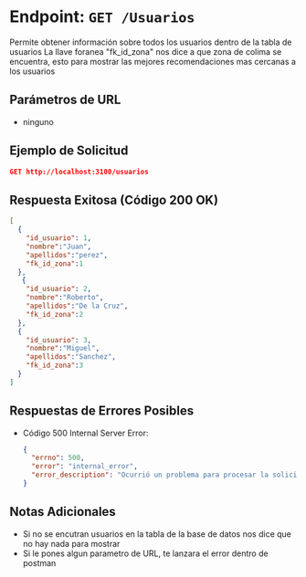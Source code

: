 # Endpoint: `GET /Usuarios`

Permite obtener información sobre todos los usuarios dentro de la tabla de usuarios
La llave foranea "fk_id_zona" nos dice a que zona de colima se encuentra, esto para mostrar las mejores recomendaciones mas cercanas a los usuarios

## Parámetros de URL
- ninguno

## Ejemplo de Solicitud
```json
GET http://localhost:3100/usuarios
```

## Respuesta Exitosa (Código 200 OK)
```json
[
  {
    "id_usuario": 1,
    "nombre":"Juan",
    "apellidos":"perez",
    "fk_id_zona":1
  },
   {
    "id_usuario": 2,
    "nombre":"Roberto",
    "apellidos":"De la Cruz",
    "fk_id_zona":2
  },
  {
    "id_usuario": 3,
    "nombre":"Miguel",
    "apellidos":"Sanchez",
    "fk_id_zona":3
  }
]
```

## Respuestas de Errores Posibles
- Código 500 Internal Server Error:
  ```json
  {
    "errno": 500,
    "error": "internal_error",
    "error_description": "Ocurrió un problema para procesar la solicitud"
  }
  ``` 

## Notas Adicionales

- Si no se encutran usuarios en la tabla de la base de datos nos dice que no hay nada para mostrar
- Si le pones algun parametro de URL, te lanzara el error dentro de postman